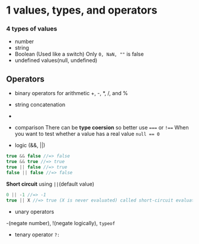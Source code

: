 # 1 values, types, and operators

### 4 types of values
- number
- string
- Boolean (Used like a switch)
Only `0, NaN, ""` is false
- undefined values(null, undefined)

## Operators

- binary operators for arithmetic
+, -, *, /, and %

- string concatenation
+

- comparison
There can be **type coersion** so better use `===` or `!==`
When you want to test whether a value has a real value
`null == 0`

- logic (&&, ||)
```js
true && false //=> false
true && true //=> true
true || false //=> true
false || false //=> false
```
**Short circuit** using `||`(default value)
```js
0 || -1 //=> -1
true || X //=> true (X is never evaluated) called short-circuit evaluation
```

- unary operators

-(negate number), !(negate logically), `typeof`

- tenary operator
`?:`